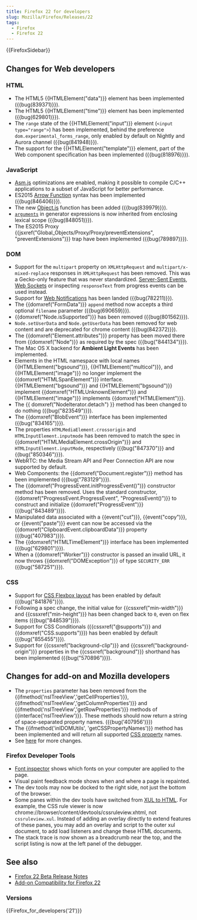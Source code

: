 ```yaml
---
title: Firefox 22 for developers
slug: Mozilla/Firefox/Releases/22
tags:
  - Firefox
  - Firefox 22
---
```

{{FirefoxSidebar}}

## Changes for Web developers

### HTML

- The HTML5 {{HTMLElement("data")}} element has been implemented ({{bug(839371)}}).
- The HTML5 {{HTMLElement("time")}} element has been implemented ({{bug(629801)}}).
- The `range` state of the {{HTMLElement("input")}} element (`<input type="range">`) has been implemented, behind the preference `dom.experimental_forms_range`, only enabled by default on Nightly and Aurora channel ({{bug(841948)}}).
- The support for the {{HTMLElement("template")}} element, part of the Web component specification has been implemented ({{bug(818976)}}).

### JavaScript

- [Asm.js](http://asmjs.org/spec/latest/) optimizations are enabled, making it possible to compile C/C++ applications to a subset of JavaScript for better performance.
- ES2015 [Arrow Function](/en-US/docs/Web/JavaScript/Reference/Functions/Arrow_functions) syntax has been implemented ({{bug(846406)}}).
- The new [Object.is](/en-US/docs/Web/JavaScript/Reference/Global_Objects/Object/is) function has been added ({{bug(839979)}}).
- [`arguments`](/en-US/docs/Web/JavaScript/Reference/Functions/arguments) in generator expressions is now inherited from enclosing lexical scope ({{bug(848051)}}).
- The ES2015 Proxy {{jsxref("Global_Objects/Proxy/Proxy/preventExtensions", "preventExtensions")}} trap have been implemented ({{bug(789897)}}).

### DOM

- Support for the `multipart` property on `XMLHttpRequest` and `multipart/x-mixed-replace` responses in `XMLHttpRequest` has been removed. This was a Gecko-only feature that was never standardized. [Server-Sent Events](/en-US/docs/Web/API/Server-sent_events), [Web Sockets](/en-US/docs/Web/API/WebSockets_API) or inspecting `responseText` from progress events can be used instead.
- Support for [Web Notifications](/en-US/docs/Web/API/Notifications_API/Using_the_Notifications_API) has been landed ({{bug(782211)}}).
- The {{domxref("FormData")}} `append` method now accepts a third optional `filename` parameter ({{bug(690659)}}).
- {{domxref("Node.isSupported")}} has been removed ({{bug(801562)}}).
- `Node.setUserData` and `Node.getUserData` has been removed for web content and are deprecated for chrome content ({{bug(842372)}}).
- The {{domxref("Element.attributes")}} property has been moved there from {{domxref("Node")}} as required by the spec ({{bug("844134")}}).
- The Mac OS X backend for **Ambient Light Events** has been implemented.
- Elements in the HTML namespace with local names {{HTMLElement("bgsound")}}, {{HTMLElement("multicol")}}, and {{HTMLElement("image")}} no longer implement the {{domxref("HTMLSpanElement")}} interface. {{HTMLElement("bgsound")}} and {{HTMLElement("bgsound")}} implement {{domxref("HTMLUnknownElement")}} and {{HTMLElement("image")}} implements {{domxref("HTMLElement")}}.
- The {{ domxref("NodeIterator.detach") }} method has been changed to do nothing ({{bug("823549")}}).
- The {{domxref("BlobEvent")}} interface has been implemented ({{bug("834165")}}).
- The properties `HTMLMediaElement.crossorigin` and `HTMLInputElement.inputmode` has been removed to match the spec in {{domxref("HTMLMediaElement.crossOrigin")}} and `HTMLInputElement.inputMode`, respectively ({{bug("847370")}} and {{bug("850346")}}).
- WebRTC: the Media Stream API and Peer Connection API are now supported by default.
- Web Components: the {{domxref("Document.register")}} method has been implemented ({{bug("783129")}}).
- The {{domxref("ProgressEvent.initProgressEvent()")}} constructor method has been removed. Uses the standard constructor, {{domxref("ProgressEvent.ProgressEvent", "ProgressEvent()")}} to construct and initialize {{domxref("ProgressEvent")}} ({{bug("843489")}}).
- Manipulated data associated with a {{event("cut")}}, {{event("copy")}}, or {{event("paste")}} event can now be accessed via the {{domxref("ClipboardEvent.clipboardData")}} property ({{bug("407983")}}).
- The {{domxref("HTMLTimeElement")}} interface has been implemented ({{bug("629801")}}).
- When a {{domxref("Worker")}} constructor is passed an invalid URL, it now throws {{domxref("DOMException")}} of type `SECURITY_ERR` ({{bug("587251")}}).

### CSS

- Support for [CSS Flexbox layout](/en-US/docs/Web/CSS/CSS_Flexible_Box_Layout/Basic_Concepts_of_Flexbox) has been enabled by default ({{bug("841876")}}).
- Following a spec change, the initial value for {{cssxref("min-width")}} and {{cssxref("min-height")}} has been changed back to `0`, even on flex items ({{bug("848539")}}).
- Support for CSS Conditionals ({{cssxref("@supports")}} and {{domxref("CSS.supports")}}) has been enabled by default ({{bug("855455")}}).
- Support for {{cssxref("background-clip")}} and {{cssxref("background-origin")}} properties in the {{cssxref("background")}} shorthand has been implemented ({{bug("570896")}}).

## Changes for add-on and Mozilla developers

- The `properties` parameter has been removed from the {{ifmethod('nsITreeView','getCellProperties')}}, {{ifmethod('nsITreeView','getColumnProperties')}} and {{ifmethod('nsITreeView','getRowProperties')}} methods of {{interface('nsITreeView')}}. These methods should now return a string of space-separated property names. ({{bug('407956')}})
- The {{ifmethod('inIDOMUtils', 'getCSSPropertyNames')}} method has been implemented and will return all supported [CSS property](/en-US/docs/Web/CSS/Reference) names.
- See [here](https://blog.mozilla.org/addons/2013/06/03/compatibility-for-firefox-22/) for more changes.

### Firefox Developer Tools

- [Font inspector](https://hacks.mozilla.org/2013/04/developer-tools-update-firefox-22/) shows which fonts on your computer are applied to the page.
- Visual paint feedback mode shows when and where a page is repainted.
- The dev tools may now be docked to the right side, not just the bottom of the browser.
- Some panes within the dev tools have switched from [XUL to HTML](https://bugzilla.mozilla.org/show_bug.cgi?id=875727). For example, the CSS rule viewer is now chrome://browser/content/devtools/cssruleview\.xhtml, not `cssruleview.xul`. Instead of adding an overlay directly to extend features of these panes, you may add an overlay and script to the outer xul document, to add load listeners and change these HTML documents.
- The stack trace is now shown as a breadcrumb near the top, and the script listing is now at the left panel of the debugger.

## See also

- [Firefox 22 Beta Release Notes](https://www.mozilla.org/en-US/firefox/22.0beta/releasenotes/)
- [Add-on Compatibility for Firefox 22](https://blog.mozilla.org/addons/2013/06/03/compatibility-for-firefox-22/)

### Versions

{{Firefox_for_developers('21')}}
